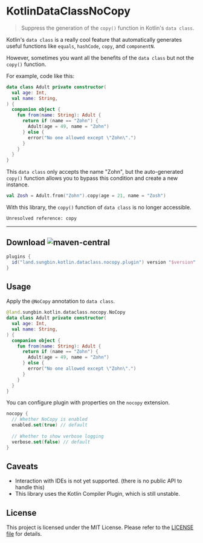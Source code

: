 # KotlinDataClassNoCopy

> Suppress the generation of the `copy()` function in Kotlin's `data class`.

Kotlin's `data class` is a really cool feature that automatically generates useful functions like `equals`, `hashCode`, `copy`, and `componentN`.

However, sometimes you want all the benefits of the `data class` but not the `copy()` function.

For example, code like this:

```kotlin
data class Adult private constructor(
  val age: Int,
  val name: String,
) {
  companion object {
    fun from(name: String): Adult {
      return if (name == "Zohn") { 
        Adult(age = 49, name = "Zohn")
      } else { 
        error("No one allowed except \"Zohn\".")
      }
    }
  }
}
```

This `data class` only accepts the name "Zohn", but the auto-generated `copy()` function allows you to bypass this condition and create a new instance.

```kotlin
val Zosh = Adult.from("Zohn").copy(age = 21, name = "Zosh")
```

With this library, the `copy()` function of `data class` is no longer accessible.

```
Unresolved reference: copy
```

---

## Download ![maven-central](https://img.shields.io/maven-central/v/land.sungbin.kotlin.dataclass.nocopy/kotlin-dataclass-nocopy-gradle)

```gradle
plugins {
  id("land.sungbin.kotlin.dataclass.nocopy.plugin") version "$version"
}
```

## Usage

Apply the `@NoCopy` annotation to `data class`.

```kotlin
@land.sungbin.kotlin.dataclass.nocopy.NoCopy
data class Adult private constructor(
  val age: Int,
  val name: String,
) {
  companion object {
    fun from(name: String): Adult {
      return if (name == "Zohn") { 
        Adult(age = 49, name = "Zohn")
      } else { 
        error("No one allowed except \"Zohn\".")
      }
    }
  }
}
```

You can configure plugin with properties on the `nocopy` extension.

```kotlin
nocopy {
  // Whether NoCopy is enabled
  enabled.set(true) // default
  
  // Whether to show verbose logging
  verbose.set(false) // default
}
```

## Caveats

- Interaction with IDEs is not yet supported. (there is no public API to handle this)
- This library uses the Kotlin Compiler Plugin, which is still unstable.

## License

This project is licensed under the MIT License. Please refer to the [LICENSE file](LICENSE) for details.
